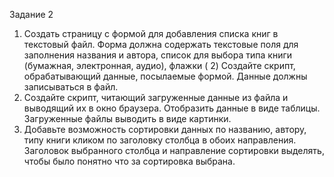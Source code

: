 Задание 2
1) Создать страницу с формой для добавления списка книг в текстовый файл. Форма должна содержать текстовые поля для заполнения названия и автора, список для выбора типа книги (бумажная, электронная, аудио), флажки ( 2) Создайте скрипт, обрабатывающий данные, посылаемые формой. Данные должны записываться в файл.
3) Создайте скрипт, читающий загруженные данные из файла и выводящий их в окно браузера. Отобразить данные в виде таблицы. Загруженные файлы выводить в виде картинки.
4) Добавьте возможность сортировки данных по названию, автору, типу книги кликом по заголовку столбца в обоих направления. Заголовок выбранного столбца и направление сортировки выделять, чтобы было понятно что за сортировка выбрана.